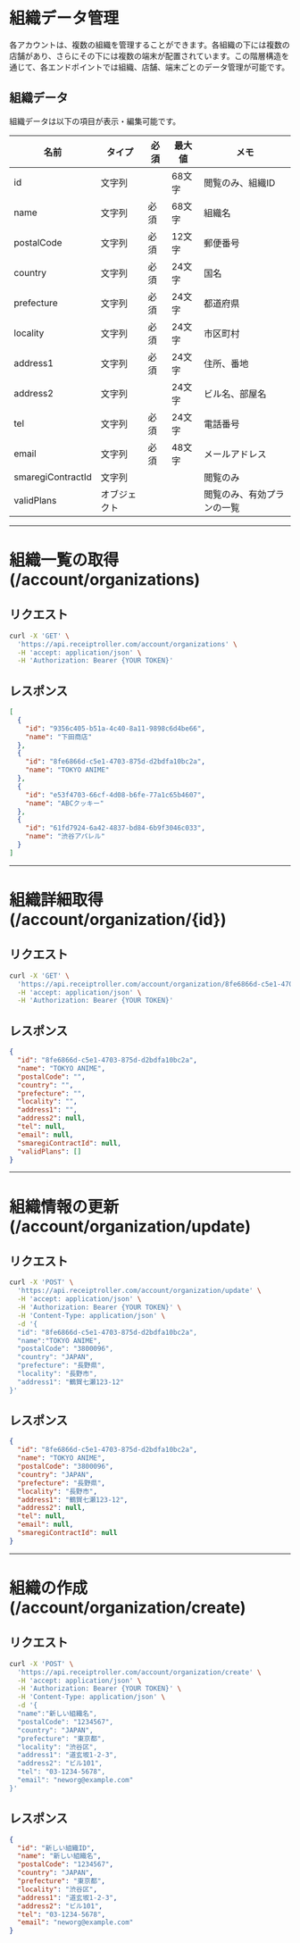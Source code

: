 # 組織データ管理

各アカウントは、複数の組織を管理することができます。各組織の下には複数の店舗があり、さらにその下には複数の端末が配置されています。この階層構造を通じて、各エンドポイントでは組織、店舗、端末ごとのデータ管理が可能です。

## 組織データ

組織データは以下の項目が表示・編集可能です。

| 名前              | タイプ    | 必須  | 最大値 | メモ                 |
|-------------------|-----------|-------|--------|----------------------|
| id                | 文字列    |       | 68文字 | 閲覧のみ、組織ID      |
| name              | 文字列    | 必須  | 68文字 | 組織名               |
| postalCode        | 文字列    | 必須  | 12文字 | 郵便番号             |
| country           | 文字列    | 必須  | 24文字 | 国名                 |
| prefecture        | 文字列    | 必須  | 24文字 | 都道府県             |
| locality          | 文字列    | 必須  | 24文字 | 市区町村             |
| address1          | 文字列    | 必須  | 24文字 | 住所、番地           |
| address2          | 文字列    |       | 24文字 | ビル名、部屋名        |
| tel               | 文字列    | 必須  | 24文字 | 電話番号             |
| email             | 文字列    | 必須  | 48文字 | メールアドレス       |
| smaregiContractId | 文字列    |       |        | 閲覧のみ             |
| validPlans        | オブジェクト |       |        | 閲覧のみ、有効プランの一覧 |

---

# 組織一覧の取得 (/account/organizations)

## リクエスト

```bash
curl -X 'GET' \
  'https://api.receiptroller.com/account/organizations' \
  -H 'accept: application/json' \
  -H 'Authorization: Bearer {YOUR TOKEN}'
```

## レスポンス

```json
[
  {
    "id": "9356c405-b51a-4c40-8a11-9898c6d4be66",
    "name": "下田商店"
  },
  {
    "id": "8fe6866d-c5e1-4703-875d-d2bdfa10bc2a",
    "name": "TOKYO ANIME"
  },
  {
    "id": "e53f4703-66cf-4d08-b6fe-77a1c65b4607",
    "name": "ABCクッキー"
  },
  {
    "id": "61fd7924-6a42-4837-bd84-6b9f3046c033",
    "name": "渋谷アパレル"
  }
]
```

---

# 組織詳細取得 (/account/organization/{id})

## リクエスト

```bash
curl -X 'GET' \
  'https://api.receiptroller.com/account/organization/8fe6866d-c5e1-4703-875d-d2bdfa10bc2a' \
  -H 'accept: application/json' \
  -H 'Authorization: Bearer {YOUR TOKEN}'
```

## レスポンス

```json
{
  "id": "8fe6866d-c5e1-4703-875d-d2bdfa10bc2a",
  "name": "TOKYO ANIME",
  "postalCode": "",
  "country": "",
  "prefecture": "",
  "locality": "",
  "address1": "",
  "address2": null,
  "tel": null,
  "email": null,
  "smaregiContractId": null,
  "validPlans": []
}
```

---

# 組織情報の更新 (/account/organization/update)

## リクエスト

```bash
curl -X 'POST' \
  'https://api.receiptroller.com/account/organization/update' \
  -H 'accept: application/json' \
  -H 'Authorization: Bearer {YOUR TOKEN}' \
  -H 'Content-Type: application/json' \
  -d '{
  "id": "8fe6866d-c5e1-4703-875d-d2bdfa10bc2a",
  "name":"TOKYO ANIME",
  "postalCode": "3800096",
  "country": "JAPAN",
  "prefecture": "長野県",
  "locality": "長野市",
  "address1": "鶴賀七瀬123-12"
}'
```

## レスポンス

```json
{
  "id": "8fe6866d-c5e1-4703-875d-d2bdfa10bc2a",
  "name": "TOKYO ANIME",
  "postalCode": "3800096",
  "country": "JAPAN",
  "prefecture": "長野県",
  "locality": "長野市",
  "address1": "鶴賀七瀬123-12",
  "address2": null,
  "tel": null,
  "email": null,
  "smaregiContractId": null
}
```

---

# 組織の作成 (/account/organization/create)

## リクエスト

```bash
curl -X 'POST' \
  'https://api.receiptroller.com/account/organization/create' \
  -H 'accept: application/json' \
  -H 'Authorization: Bearer {YOUR TOKEN}' \
  -H 'Content-Type: application/json' \
  -d '{
  "name":"新しい組織名",
  "postalCode": "1234567",
  "country": "JAPAN",
  "prefecture": "東京都",
  "locality": "渋谷区",
  "address1": "道玄坂1-2-3",
  "address2": "ビル101",
  "tel": "03-1234-5678",
  "email": "neworg@example.com"
}'
```

## レスポンス

```json
{
  "id": "新しい組織ID",
  "name": "新しい組織名",
  "postalCode": "1234567",
  "country": "JAPAN",
  "prefecture": "東京都",
  "locality": "渋谷区",
  "address1": "道玄坂1-2-3",
  "address2": "ビル101",
  "tel": "03-1234-5678",
  "email": "neworg@example.com"
}
```

